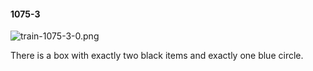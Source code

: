 #### 1075-3
![train-1075-3-0.png](https://github.com/lil-lab/nlvr/raw/master/nlvr/train/images/41/train-1075-3-0.png "train-1075-3-0.png")

There is a box with exactly two black items and exactly one blue circle.